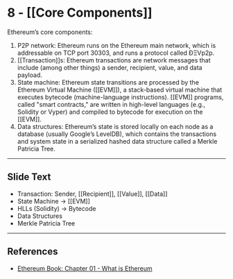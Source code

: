 # 8 - [[Core Components]]

Ethereum’s core components:
  
1.  P2P network: Ethereum runs on the Ethereum main network, which is addressable on TCP port 30303, and runs a protocol called ÐΞVp2p.
2.  [[Transaction]]s: Ethereum transactions are network messages that include (among other things) a sender, recipient, value, and data payload.
3.  State machine: Ethereum state transitions are processed by the Ethereum Virtual Machine ([[EVM]]), a stack-based virtual machine that executes bytecode (machine-language instructions). [[EVM]] programs, called "smart contracts," are written in high-level languages (e.g., Solidity or Vyper) and compiled to bytecode for execution on the [[EVM]].
4.  Data structures: Ethereum’s state is stored locally on each node as a database (usually Google’s LevelDB), which contains the transactions and system state in a serialized hashed data structure called a Merkle Patricia Tree.

---
## Slide Text
- Transaction: Sender, [[Recipient]], [[Value]], [[Data]]
- State Machine -> [[EVM]]
- HLLs (Solidity) -> Bytecode
- Data Structures
- Merkle Patricia Tree
---
## References
- [Ethereum Book: Chapter 01 - What is Ethereum](https://github.com/ethereumbook/ethereumbook/blob/develop/01what-is.asciidoc)